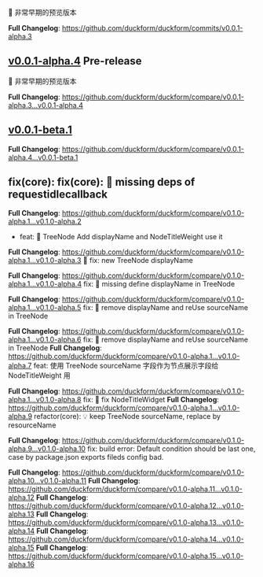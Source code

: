 🚧 非常早期的预览版本  **Full Changelog**: https://github.com/duckform/duckform/commits/v0.0.1-alpha.3
## [v0.0.1-alpha.4](https://github.com/duckform/duckform/releases/tag/v0.0.1-alpha.4) Pre-release  🚧 非常早期的预览版本  **Full Changelog**: https://github.com/duckform/duckform/compare/v0.0.1-alpha.3...v0.0.1-alpha.4
## [v0.0.1-beta.1](https://github.com/duckform/duckform/releases/tag/v0.0.1-beta.1)  **Full Changelog**: https://github.com/duckform/duckform/compare/v0.0.1-alpha.4...v0.0.1-beta.1
## fix(core): fix(core): 🐛 missing deps of requestidlecallback  **Full Changelog**: https://github.com/duckform/duckform/compare/v0.1.0-alpha.1...v0.1.0-alpha.2
 - feat: 🎸 TreeNode Add displayName and NodeTitleWeight use it  **Full Changelog**: https://github.com/duckform/duckform/compare/v0.1.0-alpha.1...v0.1.0-alpha.3
🐛 fix: new TreeNode displayName  **Full Changelog**: https://github.com/duckform/duckform/compare/v0.1.0-alpha.1...v0.1.0-alpha.4
fix: 🐛 missing define displayName in TreeNode   **Full Changelog**: https://github.com/duckform/duckform/compare/v0.1.0-alpha.1...v0.1.0-alpha.5
fix: 🐛 remove displayName and reUse sourceName in TreeNode  **Full Changelog**: https://github.com/duckform/duckform/compare/v0.1.0-alpha.1...v0.1.0-alpha.6
fix: 🐛 remove displayName and reUse sourceName in TreeNode **Full Changelog**: https://github.com/duckform/duckform/compare/v0.1.0-alpha.1...v0.1.0-alpha.7
feat: 使用 TreeNode sourceName 字段作为节点展示字段给 NodeTitleWeight 用  **Full Changelog**: https://github.com/duckform/duckform/compare/v0.1.0-alpha.1...v0.1.0-alpha.8
fix: 🐛 fix NodeTitleWidget **Full Changelog**: https://github.com/duckform/duckform/compare/v0.1.0-alpha.1...v0.1.0-alpha.9
refactor(core): 💡 keep TreeNode sourceName, replace by resourceName  **Full Changelog**: https://github.com/duckform/duckform/compare/v0.1.0-alpha.9...v0.1.0-alpha.10
fix: build error: Default condition should be last one, case by package.json exports fileds config bad.  **Full Changelog**: https://github.com/duckform/duckform/compare/v0.1.0-alpha.10...v0.1.0-alpha.11
**Full Changelog**: https://github.com/duckform/duckform/compare/v0.1.0-alpha.11...v0.1.0-alpha.12
**Full Changelog**: https://github.com/duckform/duckform/compare/v0.1.0-alpha.12...v0.1.0-alpha.13
**Full Changelog**: https://github.com/duckform/duckform/compare/v0.1.0-alpha.13...v0.1.0-alpha.14
**Full Changelog**: https://github.com/duckform/duckform/compare/v0.1.0-alpha.14...v0.1.0-alpha.15
**Full Changelog**: https://github.com/duckform/duckform/compare/v0.1.0-alpha.15...v0.1.0-alpha.16
